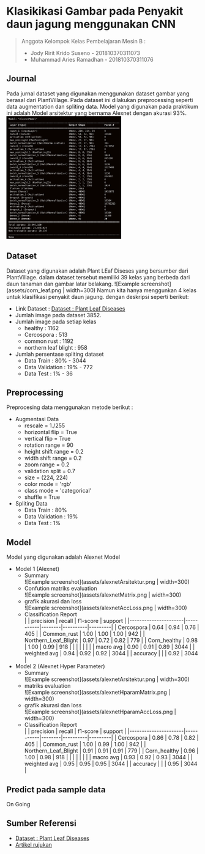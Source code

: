 # Klasikikasi Gambar pada Penyakit daun jagung menggunakan CNN

> Anggota Kelompok Kelas Pembelajaran Mesin B :
> - Jody Ririt Krido Suseno - 201810370311073
> - Muhammad Aries Ramadhan - 201810370311076

## Journal
Pada jurnal dataset yang digunakan menggunakan dataset gambar yang berasal dari PlantVillage. 
Pada dataset ini dilakukan preprocessing seperti data augmentation dan spliting data. 
Model yang digunakan pada praktikum ini adalah Model arsitektur yang bernama Alexnet dengan akurasi 93%.
<img src="assets/alexnetArsitektur.png" width="300"/>

## Dataset
Dataset yang digunakan adalah Plant LEaf Diseses yang bersumber dari PlantVillage. dalam dataset tersebut memiliki 39 kelas yang berbeda dari daun tanaman dan gambar latar belakang. 
![Example screenshot](assets/corn_leaf.png | width=300)
Namun kita hanya menggunkan 4 kelas untuk klasifikasi penyakit daun jagung. dengan deskripsi seperti berikut:
- Link Dataset : [Dataset : Plant Leaf Diseases](https://data.mendeley.com/datasets/tywbtsjrjv/1)
- Jumlah image pada dataset 3852.
- Jumlah image pada setiap kelas
  - healthy               : 1162
  - Cercospora            : 513
  - common rust           : 1192
  - northern leaf blight  : 958
- Jumlah persentase spliting dataset
  - Data Train            : 80% - 3044
  - Data Validation       : 19% - 772
  - Data Test             : 1%  - 36

## Preprocessing
Preprocesing data menggunakan metode berikut :
- Augmentasi Data
  - rescale = 1./255
  - horizontal flip = True
  - vertical flip = True
  - rotation range = 90
  - height shift range = 0.2
  - width shift range = 0.2
  - zoom range = 0.2
  - validation split = 0.7
  - size = (224, 224)
  - color mode = 'rgb'
  - class mode = 'categorical'
  - shuffle = True
- Spliting Data
  - Data Train            : 80% 
  - Data Validation       : 19% 
  - Data Test             : 1% 

## Model
Model yang digunakan adalah Alexnet Model
- Model 1 (Alexnet)
  - Summary</br>
    ![Example screenshot](assets/alexnetArsitektur.png | width=300)
  - Confution matriks evaluation</br>
    ![Example screenshot](assets/alexnetMatrix.png | width=300)
  - grafik akurasi dan loss</br>
    ![Example screenshot](assets/alexnetAccLoss.png | width=300)
  - Classification Report</br>
    |                      | precision | recall | f1-score | support |
    |----------------------|-----------|--------|----------|---------|
    | Cercospora           | 0.64      | 0.94   | 0.76     | 405     |
    | Common_rust          | 1.00      | 1.00   | 1.00     | 942     |
    | Northern_Leaf_Blight | 0.97      | 0.72   | 0.82     | 779     |
    | Corn_healthy         | 0.98      | 1.00   | 0.99     | 918     |
    |                      |           |        |          |         |
    | macro avg            | 0.90      | 0.91   | 0.89     | 3044    |
    | weighted avg         | 0.94      | 0.92   | 0.92     | 3044    |
    | accuracy             |           |        | 0.92     | 3044    |
- Model 2 (Alexnet Hyper Parameter)
  - Summary</br>
    ![Example screenshot](assets/alexnetArsitektur.png | width=300)
  - matriks evaluation</br>
    ![Example screenshot](assets/alexnetHparamMatrix.png | width=300)
  - grafik akurasi dan loss</br>
    ![Example screenshot](assets/alexnetHparamAccLoss.png | width=300)
  - Classification Report</br>
    |                      | precision | recall | f1-score | support |
    |----------------------|-----------|--------|----------|---------|
    | Cercospora           | 0.86      | 0.78   | 0.82     | 405     |
    | Common_rust          | 1.00      | 0.99   | 1.00     | 942     |
    | Northern_Leaf_Blight | 0.91      | 0.91   | 0.91     | 779     |
    | Corn_healthy         | 0.96      | 1.00   | 0.98     | 918     |
    |                      |           |        |          |         |
    | macro avg            | 0.93      | 0.92   | 0.93     | 3044    |
    | weighted avg         | 0.95      | 0.95   | 0.95     | 3044    |
    | accuracy             |           |        | 0.95     | 3044    |
## Predict pada sample data
On Going

## Sumber Referensi
 - [Dataset : Plant Leaf Diseases](https://data.mendeley.com/datasets/tywbtsjrjv/1)
 - [Artikel rujukan](http://dx.doi.org/10.12928/telkomnika.v18i3.14840)




